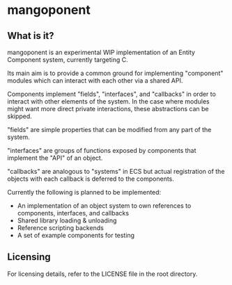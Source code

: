 # mangoponent
## What is it?

mangoponent is an experimental WIP implementation of an Entity Component system, currently targeting C.

Its main aim is to provide a common ground for implementing "component" modules which can interact with each other via a shared API.

Components implement "fields", "interfaces", and "callbacks" in order to interact with other elements of the system. In the case where modules might want more direct private interactions, these abstractions can be skipped.

"fields" are simple properties that can be modified from any part of the system.

"interfaces" are groups of functions exposed by components that implement the "API" of an object.

"callbacks" are analogous to "systems" in ECS but actual registration of the objects with each callback is deferred to the components.

Currently the following is planned to be implemented:

- An implementation of an object system to own references to components, interfaces, and callbacks
- Shared library loading & unloading
- Reference scripting backends
- A set of example components for testing


## Licensing

For licensing details, refer to the LICENSE file in the root directory.
